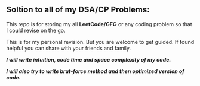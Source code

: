 ## Soltion to all of my DSA/CP Problems:
This repo is for storing my all **LeetCode/GFG** or any coding problem so that I could revise on the go.

This is for my personal revision. But you are welcome to get guided. If found helpful you can share with your friends and family.

***I will write intuition, code time and space complexity of my code.***

***I will also try to write brut-force method and then optimized version of code.***
